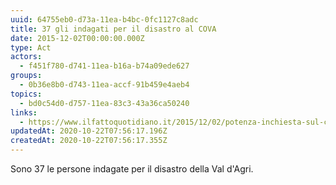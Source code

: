 ```yaml
---
uuid: 64755eb0-d73a-11ea-b4bc-0fc1127c8adc
title: 37 gli indagati per il disastro al COVA
date: 2015-12-02T00:00:00.000Z
type: Act
actors:
  - f451f780-d741-11ea-b16a-b74a09ede627
groups:
  - 0b36e8b0-d743-11ea-accf-91b459e4aeb4
topics:
  - bd0c54d0-d757-11ea-83c3-43a36ca50240
links:
  - https://www.ilfattoquotidiano.it/2015/12/02/potenza-inchiesta-sul-centro-olio-eni-di-viggiano-disastro-ambientale-e-traffico-illecito-di-rifiuti-37-gli-indagati/2271457/
updatedAt: 2020-10-22T07:56:17.196Z
createdAt: 2020-10-22T07:56:17.355Z
---
```

Sono 37 le persone indagate per il disastro della Val d'Agri.
